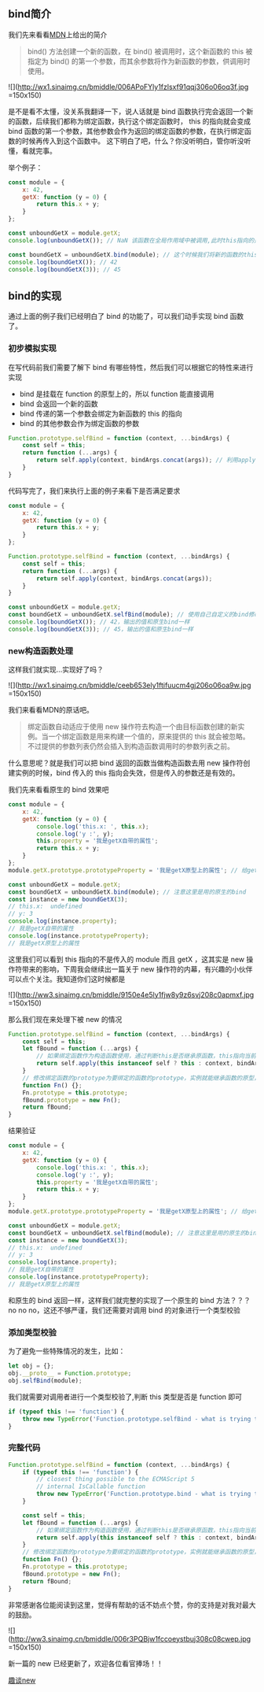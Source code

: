 ## bind简介

我们先来看看[MDN](https://developer.mozilla.org/zh-CN/docs/Web/JavaScript/Reference/Global_Objects/Function/bind)上给出的简介

> bind() 方法创建一个新的函数，在 bind() 被调用时，这个新函数的 this 被指定为 bind() 的第一个参数，而其余参数将作为新函数的参数，供调用时使用。

![](http://wx1.sinaimg.cn/bmiddle/006APoFYly1fzlsxf91qqj306o06oq3f.jpg =150x150)

是不是看不太懂，没关系我翻译一下，说人话就是 bind 函数执行完会返回一个新的函数，后续我们都称为绑定函数，执行这个绑定函数时， this 的指向就会变成 bind 函数的第一个参数，其他参数会作为返回的绑定函数的参数，在执行绑定函数的时候再传入到这个函数中。
这下明白了吧，什么？你没听明白，管你听没听懂，看就完事。

举个例子：

```js
const module = {
    x: 42,
    getX: function (y = 0) {
        return this.x + y;
    }
};

const unboundGetX = module.getX;
console.log(unboundGetX()); // NaN 该函数在全局作用域中被调用,此时this指向的是window, 

const boundGetX = unboundGetX.bind(module); // 这个时候我们将新的函数的this指向通过bind改成了module
console.log(boundGetX()); // 42
console.log(boundGetX(3)); // 45
```

## bind的实现

通过上面的例子我们已经明白了 bind 的功能了，可以我们动手实现 bind 函数了。

### 初步模拟实现

在写代码前我们需要了解下 bind 有哪些特性，然后我们可以根据它的特性来进行实现
- bind 是挂载在 function 的原型上的，所以 function 能直接调用
- bind 会返回一个新的函数
- bind 传递的第一个参数会绑定为新函数的 this 的指向
- bind 的其他参数会作为绑定函数的参数

```js
Function.prototype.selfBind = function (context, ...bindArgs) {
    const self = this;
    return function (...args) {
        return self.apply(context, bindArgs.concat(args)); // 利用apply修改指向传入的第一个参数，同时参数拼接给新的函数
    }
}
```

代码写完了，我们来执行上面的例子来看下是否满足要求

```js
const module = {
    x: 42,
    getX: function (y = 0) {
        return this.x + y;
    }
};

Function.prototype.selfBind = function (context, ...bindArgs) {
    const self = this;
    return function (...args) {
        return self.apply(context, bindArgs.concat(args));
    }
}

const unboundGetX = module.getX;
const boundGetX = unboundGetX.selfBind(module); // 使用自己自定义的bind修改this指向
console.log(boundGetX()); // 42，输出的值和原生bind一样
console.log(boundGetX(3)); // 45，输出的值和原生bind一样
```

### new构造函数处理

这样我们就实现...实现好了吗？

![](http://wx1.sinaimg.cn/bmiddle/ceeb653ely1ftifuucm4gj206o06oa9w.jpg =150x150)

我们来看看MDN的原话吧。

> 绑定函数自动适应于使用 new 操作符去构造一个由目标函数创建的新实例。当一个绑定函数是用来构建一个值的，原来提供的 this 就会被忽略。不过提供的参数列表仍然会插入到构造函数调用时的参数列表之前。

什么意思呢？就是我们可以把 bind 返回的函数当做构造函数去用 new 操作符创建实例的时候，bind 传入的 this 指向会失效，但是传入的参数还是有效的。

我们先来看看原生的 bind 效果吧

```js
const module = {
    x: 42,
    getX: function (y = 0) {
        console.log('this.x: ', this.x);
        console.log('y :', y);
        this.property = '我是getX自带的属性';
        return this.x + y;
    }
};
module.getX.prototype.prototypeProperty = '我是getX原型上的属性'; // 给getX原型挂载数据

const unboundGetX = module.getX;
const boundGetX = unboundGetX.bind(module); // 注意这里是用的原生的bind
const instance = new boundGetX(3);
// this.x:  undefined
// y: 3
console.log(instance.property); 
// 我是getX自带的属性
console.log(instance.prototypeProperty); 
// 我是getX原型上的属性
```

这里我们可以看到 this 指向的不是传入的 module 而且 getX ，这其实是 new 操作符带来的影响，下周我会继续出一篇关于 new 操作符的内幕，有兴趣的小伙伴可以点个关注。我知道你们这时候都是

![](http://ww3.sinaimg.cn/bmiddle/9150e4e5ly1fjw8y9z6svj208c0apmxf.jpg =150x150)

那么我们现在来处理下被 new 的情况

```js
Function.prototype.selfBind = function (context, ...bindArgs) {
    const self = this;
    let fBound = function (...args) {
        // 如果绑定函数作为构造函数使用，通过判断this是否继承原函数，this指向当前实例，self指向需要绑定的函数
        return self.apply(this instanceof self ? this : context, bindArgs.concat(args));
    }
    // 修改绑定函数的prototype为要绑定的函数的prototype，实例就能继承函数的原型，这样上面才能用instanceof判断this是否继承self
    function Fn() {};
    Fn.prototype = this.prototype;
    fBound.prototype = new Fn();
    return fBound;
}
```

结果验证

```js
const module = {
    x: 42,
    getX: function (y = 0) {
        console.log('this.x: ', this.x);
        console.log('y :', y);
        this.property = '我是getX自带的属性';
        return this.x + y;
    }
};
module.getX.prototype.prototypeProperty = '我是getX原型上的属性'; // 给getX原型挂载数据

const unboundGetX = module.getX;
const boundGetX = unboundGetX.selfBind(module); // 注意这里是用的原生的bind
const instance = new boundGetX(3);
// this.x:  undefined
// y: 3
console.log(instance.property); 
// 我是getX自带的属性
console.log(instance.prototypeProperty); 
// 我是getX原型上的属性
```

和原生的 bind 返回一样，这样我们就完整的实现了一个原生的 bind 方法？？？no no no，这还不够严谨，我们还需要对调用 bind 的对象进行一个类型校验

### 添加类型校验

为了避免一些特殊情况的发生，比如：

```js
let obj = {};
obj.__proto__ = Function.prototype;
obj.selfBind(module);
```

我们就需要对调用者进行一个类型校验了,判断 this 类型是否是 function 即可

```js
if (typeof this !== 'function') {
    throw new TypeError('Function.prototype.selfBind - what is trying to be bound is not callable');
}
```

### 完整代码

```js
Function.prototype.selfBind = function (context, ...bindArgs) {
    if (typeof this !== 'function') {
        // closest thing possible to the ECMAScript 5
        // internal IsCallable function
        throw new TypeError('Function.prototype.bind - what is trying to be bound is not callable');
    }

    const self = this;
    let fBound = function (...args) {
        // 如果绑定函数作为构造函数使用，通过判断this是否继承原函数，this指向当前实例，self指向需要绑定的函数
        return self.apply(this instanceof self ? this : context, bindArgs.concat(args));
    }
    // 修改绑定函数的prototype为要绑定的函数的prototype，实例就能继承函数的原型，这样上面才能用instanceof判断this是否继承self
    function Fn() {};
    Fn.prototype = this.prototype;
    fBound.prototype = new Fn();
    return fBound;
}
```

非常感谢各位能阅读到这里，觉得有帮助的话不妨点个赞，你的支持是对我对最大的鼓励。

![](http://ww3.sinaimg.cn/bmiddle/006r3PQBjw1fccoeystbuj308c08cwep.jpg =150x150)

新一篇的 new 已经更新了，欢迎各位看官捧场！！

[趣谈new](https://juejin.cn/post/6916119250251972616)